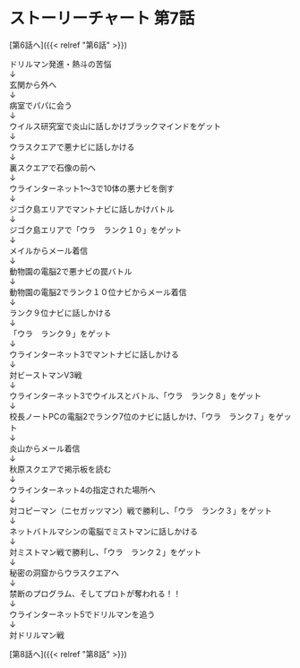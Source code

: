 # ストーリーチャート 第7話
[第6話へ]({{< relref "第6話" >}})

ドリルマン発進・熱斗の苦悩<br />
↓<br />
玄関から外へ<br />
↓<br />
病室でパパに会う<br />
↓<br />
ウイルス研究室で炎山に話しかけブラックマインドをゲット<br />
↓<br />
ウラスクエアで悪ナビに話しかける<br />
↓<br />
裏スクエアで石像の前へ<br />
↓<br />
ウラインターネット1〜3で10体の悪ナビを倒す<br />
↓<br />
ジゴク島エリアでマントナビに話しかけバトル<br />
↓<br />
ジゴク島エリアで「ウラ　ランク１０」をゲット<br />
↓<br />
メイルからメール着信<br />
↓<br />
動物園の電脳2で悪ナビの罠バトル<br />
↓<br />
動物園の電脳2でランク１０位ナビからメール着信<br />
↓<br />
ランク９位ナビに話しかける<br />
↓<br />
「ウラ　ランク９」をゲット<br />
↓<br />
ウラインターネット3でマントナビに話しかける<br />
↓<br />
対ビーストマンV3戦<br />
↓<br />
ウラインターネット3でウイルスとバトル、「ウラ　ランク８」をゲット<br />
↓<br />
校長ノートPCの電脳2でランク7位のナビに話しかけ、「ウラ　ランク７」をゲット<br />
↓<br />
炎山からメール着信<br />
↓<br />
秋原スクエアで掲示板を読む<br />
↓<br />
ウラインターネット4の指定された場所へ<br />
↓<br />
対コピーマン（ニセガッツマン）戦で勝利し、「ウラ　ランク３」をゲット<br />
↓<br />
ネットバトルマシンの電脳でミストマンに話しかける<br />
↓<br />
対ミストマン戦で勝利し、「ウラ　ランク２」をゲット<br />
↓<br />
秘密の洞窟からウラスクエアへ<br />
↓<br />
禁断のプログラム、そしてプロトが奪われる！！<br />
↓<br />
ウラインターネット5でドリルマンを追う<br />
↓<br />
対ドリルマン戦

[第8話へ]({{< relref "第8話" >}})
